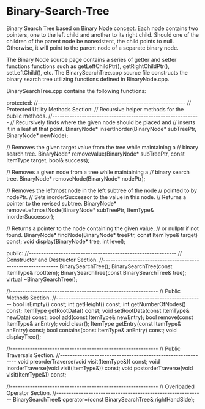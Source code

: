 # Binary-Search-Tree

Binary Search Tree based on Binary Node concept. Each node contains two pointers, one to the left child and another to its right child. 
Should one of the children of the parent node be nonexistent, the child points to null. Otherwise, it will point to the parent node of a separate binary node. 

The Binary Node source page contains a series of getter and setter functions functions such as getLeftChildPtr(), getRightChildPtr(), setLeftChild(), etc. 
The BinarySearchTree.cpp source file constructs the binary search tree utilizing functions defined in BinaryNode.cpp. 

BinarySearchTree.cpp contains the following functions: 

protected:
   //------------------------------------------------------------
   // Protected Utility Methods Section:
   // Recursive helper methods for the public methods.
   //------------------------------------------------------------
   // Recursively finds where the given node should be placed and
   // inserts it in a leaf at that point.
   BinaryNode<ItemType>* insertInorder(BinaryNode<ItemType>* subTreePtr,
                                       BinaryNode<ItemType>* newNode);
   
   // Removes the given target value from the tree while maintaining a
   // binary search tree.
   BinaryNode<ItemType>* removeValue(BinaryNode<ItemType>* subTreePtr,
                                     const ItemType target,
                                     bool& success);
   
   // Removes a given node from a tree while maintaining a
   // binary search tree.
   BinaryNode<ItemType>* removeNode(BinaryNode<ItemType>* nodePtr);
   
   // Removes the leftmost node in the left subtree of the node
   // pointed to by nodePtr.
   // Sets inorderSuccessor to the value in this node.
   // Returns a pointer to the revised subtree.
   BinaryNode<ItemType>* removeLeftmostNode(BinaryNode<ItemType>* subTreePtr,
                                            ItemType& inorderSuccessor);
   
   // Returns a pointer to the node containing the given value,
   // or nullptr if not found.
   BinaryNode<ItemType>* findNode(BinaryNode<ItemType>* treePtr,
                                  const ItemType& target) const;
    void display(BinaryNode<ItemType>* tree, int level);
    
public:
   //------------------------------------------------------------
   // Constructor and Destructor Section.
   //------------------------------------------------------------
   BinarySearchTree();
   BinarySearchTree(const ItemType& rootItem);
   BinarySearchTree(const BinarySearchTree<ItemType>& tree);
   virtual ~BinarySearchTree();
   
   //------------------------------------------------------------
   // Public Methods Section.
   //------------------------------------------------------------
   bool isEmpty() const;
   int getHeight() const;
   int getNumberOfNodes() const;
   ItemType getRootData() const;
   void setRootData(const ItemType& newData) const;
   bool add(const ItemType& newEntry);
   bool remove(const ItemType& anEntry);
   void clear();
   ItemType getEntry(const ItemType& anEntry) const;
   bool contains(const ItemType& anEntry) const;
    void displayTree();
   
   //------------------------------------------------------------
   // Public Traversals Section.
   //------------------------------------------------------------
   void preorderTraverse(void visit(ItemType&)) const;
   void inorderTraverse(void visit(ItemType&)) const;
   void postorderTraverse(void visit(ItemType&)) const;
   
   //------------------------------------------------------------
   // Overloaded Operator Section.
   //------------------------------------------------------------
   BinarySearchTree<ItemType>& operator=(const BinarySearchTree<ItemType>& rightHandSide);
    
